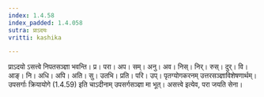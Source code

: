 ```yaml
---
index: 1.4.58
index_padded: 1.4.058
sutra: प्राऽदयः
vritti: kashika

---
```

प्राऽदयो ऽसत्त्वे निपतसञ्ज्ञा भवन्ति। प्र। परा। अप। सम्। अनु। अव। निस्। निर्। रुस्। दुर्। वि। आङ्। नि। अधि। अपि। अति। सु। उतभि। प्रति। परि। उप्। पृतग्योगकरनम् उत्तरसञ्ज्ञाविशेषणार्थम्। उपसर्गाः क्रियायोगे (1.4.59) इति चाऽदीनाम् उपसर्गसञ्ज्ञा मा भूत्। असत्त्वे इत्येव, परा जयति सेना।